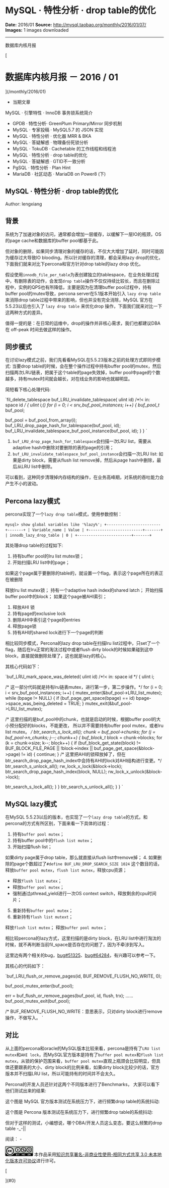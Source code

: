 # MySQL · 特性分析 · drop table的优化

**Date:** 2016/01
**Source:** http://mysql.taobao.org/monthly/2016/01/07/
**Images:** 1 images downloaded

---

数据库内核月报

 [
 # 数据库内核月报 － 2016 / 01
 ](/monthly/2016/01)

 * 当期文章

 MySQL · 引擎特性 · InnoDB 事务锁系统简介
* GPDB   · 特性分析· GreenPlum Primary/Mirror 同步机制
* MySQL · 专家投稿 · MySQL5.7 的 JSON 实现
* MySQL · 特性分析 · 优化器 MRR & BKA
* MySQL · 答疑解惑 · 物理备份死锁分析
* MySQL · TokuDB · Cachetable 的工作线程和线程池
* MySQL · 特性分析 · drop table的优化
* MySQL · 答疑解惑 · GTID不一致分析
* PgSQL · 特性分析 · Plan Hint
* MariaDB · 社区动态 · MariaDB on Power8 (下)

 ## MySQL · 特性分析 · drop table的优化 
 Author: lengxiang 

 ## 背景

系统为了加速对象的访问，通常都会增加一层缓存，以缓解下一层IO的瓶颈，OS的page cache和数据库的buffer pool都基于此。

但对象的删除，如果同步清理对象的缓存的话，不仅大大增加了延时，同时可能因为缓存过大导致IO blooding。所以针对缓存的清理，都会采用lazy drop的优化，下面我们就来对比下percona和官方针对drop table的lazy drop 优化。

假设使用`innodb_file_per_table`为表创建独立的tablespace，在业务处理过程中，有删除表的动作，会发现`drop table`操作不仅仅持续比较长，而且在删除过程中，实例的QPS也有所降低，主要是因为在清理buffer pool过程中，持有buffer pool的mutex导致，percona server在5.1版本开始引入 `lazy drop table`来消除drop table过程中带来的影响，但也并没有完全消除，MySQL 官方在5.5.23以后也引入了 `lazy drop table` 来优化drop 操作，下面我们就来对比一下这两种方式的差异。

值得一提的是：在日常的运维中，drop的操作并非核心需求，我们也都建议DBA在 off-peak 时间去做这样的操作。

## 同步模式

在讨论lazy模式之前，我们先看看MySQL在5.5.23版本之前的处理方式即同步模式:
当要drop table的时候，会在整个操作过程中持有buffer pool的mutex，然后扫描两次LRU链表，把属于这个table的page失效掉，buffer pool中page的个数越多，持有mutex时间就会越长，对在线业务的影响也就越明显。

简短看下核心处理代码:

`fil_delete_tablespace
buf_LRU_invalidate_tablespace(
 ulint id) /*!< in: space id */
{
 ulint i;()
 for (i = 0; i < srv_buf_pool_instances; i++) {
 buf_pool_t* buf_pool;

 buf_pool = buf_pool_from_array(i);
 buf_LRU_drop_page_hash_for_tablespace(buf_pool, id);
 buf_LRU_invalidate_tablespace_buf_pool_instance(buf_pool, id);
 }
}
`

1. `buf_LRU_drop_page_hash_for_tablespace`会扫描一次LRU list，需要从adaptive hash中删除对要删除的表的page的引用；
2. `buf_LRU_invalidate_tablespace_buf_pool_instance`会扫描一次LRU list:
 如果是dirty block，需要从flush list remove掉，然后从page hash中删除，最后从LRU list中删除。

可以看到，这种同步清理掉内存结构的操作，在业务高峰期，对系统的吞吐能力会产生不小的波动。

## Percona lazy模式

percona实现了一个`lazy drop table`模式，使用参数控制：

`mysql> show global variables like '%lazy%';
+------------------------+-------+
| Variable_name | Value |
+------------------------+-------+
| innodb_lazy_drop_table | 0 |
+------------------------+-------+
`

其处理drop table的过程如下:

1. 持有buffer pool的lru list mutex锁；
2. 开始扫描LRU list中的page；
 
 如果这个page属于要删除的table的，就设置一个flag，表示这个page所在的表正在被删除

 释放lru list mutex锁；
 持有一个adaptive hash index的shared latch；
 开始扫描buffer pool中的block；
 如果这个page被AHI索引；
 1. 释放AHI 锁
2. 持有page的exclusive lock
3. 删除AHI中索引这个page的entries
4. 释放page锁
5. 持有AHI的shared lock进行下一个page的判断

相比较同步模式，Percona的lazy drop table在扫描lru list过程中，只set了一个flag，随后在lru正常的淘汰过程中或者flush dirty block的时候如果碰到这中block，直接就做删除处理了，这也就是lazy的核心。

其核心代码如下：

`buf_LRU_mark_space_was_deleted(
 ulint id) /*!< in: space id */
{
 ulint i;

/* 这一部分代码就是持有lru链表mutex，进行第一步，第二步操作。*/
 for (i = 0; i < srv_buf_pool_instances; i++) {
 mutex_enter(&buf_pool->LRU_list_mutex);
 while (bpage != NULL) {
 if (buf_page_get_space(bpage) == id)
 bpage->space_was_being_deleted = TRUE;
 }
 mutex_exit(&buf_pool->LRU_list_mutex);

/* 这里扫描的是buf_pool中的chunk，也就是启动的时候，根据buffer pool的大小预分配好的blocks，不能更改，
 所以并不需要持有buffer pool mutex，或者lru list mutex。
*/
 btr_search_s_lock_all();
 chunk = buf_pool->chunks;
 for (j = buf_pool->n_chunks; j--; chunk++) {
 buf_block_t* block = chunk->blocks;
 for (k = chunk->size; k--; block++) {
 if (buf_block_get_state(block)
 != BUF_BLOCK_FILE_PAGE
 || !block->index
 || buf_page_get_space(&block->page) != id) {
 continue;
 }
/* 这里把AHI的锁释放掉了，但在btr_search_drop_page_hash_index中会持有AHI的lock对AHI结构进行变更。*/
 btr_search_s_unlock_all();
 rw_lock_x_lock(&block->lock);
 btr_search_drop_page_hash_index(block, NULL);
 rw_lock_x_unlock(&block->lock);

 btr_search_s_lock_all();
 }
 }
 btr_search_s_unlock_all();
 }
}
`

## MySQL lazy模式

在MySQL 5.5.23以后的版本，也实现了一个`lazy drop table`的方式，和percona的方式有所区别，下面来看一下具体的过程：

1. 持有`buffer pool mutex`；
2. 持有buffer pool中的`flush list mutex`；
3. 开始扫描flush list；
 
 如果dirty page属于drop table，那么就直接从flush list中remove掉；
4. 如果删除的page个数超过了`#define BUF_LRU_DROP_SEARCH_SIZE 1024` 这个数目的话，释放`buffer pool mutex`，`flush list mutex`，释放cpu资源；
 * 释放`flush list mutex`；
* 释放`buffer pool mutex`；
* 强制通过pthread_yield进行一次OS context switch，释放剩余的cpu时间片；
5. 重新持有`buffer pool mutex`；
6. 重新持有`flush list mutext`；

 释放`flush list mutex`；
 释放`buffer pool mutex`；

相比较percona的lazy方式，这里扫描的是dirty block，在LRU list中进行淘汰的时候，就不再判断当前fil_space是否存在的问题了，因为不牵涉到写入。

这里边有两个相关的bug，[bug#51325](http://bugs.mysql.com/bug.php?id=51325)、[bug#64284](http://bugs.mysql.com/bug.php?id=64284)，有兴趣可以参考一下。

其核心的代码如下：

`buf_LRU_flush_or_remove_pages(id, BUF_REMOVE_FLUSH_NO_WRITE, 0);

buf_pool_mutex_enter(buf_pool);

err = buf_flush_or_remove_pages(buf_pool, id, flush, trx);
......
buf_pool_mutex_exit(buf_pool);

/* BUF_REMOVE_FLUSH_NO_WRITE：意思表示，只对dirty block进行remove操作，不做写入。
`

## 对比

从上面的percona和oracle的MySQL版本比较来看，percona是持有了`LRU list mutex`和`AHI lock`，而MySQL官方版本是持有了`buffer pool mutex`和`flush list mutex`，从锁的保护范围来看，`buffer pool mutex`直观上瓶颈会比较明显，但具体还要跟表的大小、dirty block的比例来看，如果dirty block比较少的话，官方版本并不扫描LRU list，所以可能持有的时间并不会太久。

Percona的开发人员还针对这两个不同版本进行了Benchmarks， 大家可以看下他们测试出来的结果:

这个图是 MySQL 官方版本测试在系统压力下，进行频繁drop table的系统抖动:

这个图是 Percona 版本测试在系统压力下，进行频繁drop table的系统抖动:

但对于这样的测试，小编想说，哪个DBA/开发人员这么变态，要这么频繁的drop table -_-||

 阅读： - 

[![知识共享许可协议](.img/8232d49bd3e9_88x31.png)](http://creativecommons.org/licenses/by-nc-sa/3.0/)
本作品采用[知识共享署名-非商业性使用-相同方式共享 3.0 未本地化版本许可协议](http://creativecommons.org/licenses/by-nc-sa/3.0/)进行许可。

 [

 ](#0)